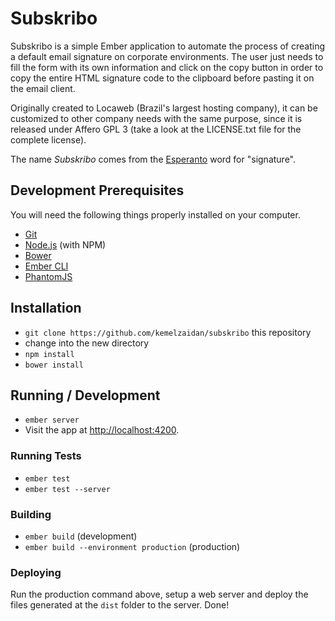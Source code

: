 # Subskribo

Subskribo is a simple Ember application to automate the process of creating a
default email signature on corporate environments. The user just needs to fill
the form with its own information and click on the copy button in order to copy
the entire HTML signature code to the clipboard before pasting it on the email
client.

Originally created to Locaweb (Brazil's largest hosting company), it can be
customized to other company needs with the same purpose, since it is released
under Affero GPL 3 (take a look at the LICENSE.txt file for the complete
license).

The name *Subskribo* comes from the [Esperanto](https://en.wikipedia.org/wiki/Esperanto)
 word for "signature".

## Development Prerequisites

You will need the following things properly installed on your computer.

* [Git](http://git-scm.com/)
* [Node.js](http://nodejs.org/) (with NPM)
* [Bower](http://bower.io/)
* [Ember CLI](http://www.ember-cli.com/)
* [PhantomJS](http://phantomjs.org/)

## Installation

* `git clone https://github.com/kemelzaidan/subskribo` this repository
* change into the new directory
* `npm install`
* `bower install`

## Running / Development

* `ember server`
* Visit the app at [http://localhost:4200](http://localhost:4200).

### Running Tests

* `ember test`
* `ember test --server`

### Building

* `ember build` (development)
* `ember build --environment production` (production)

### Deploying

Run the production command above, setup a web server and deploy the files
generated at the `dist` folder to the server. Done!
